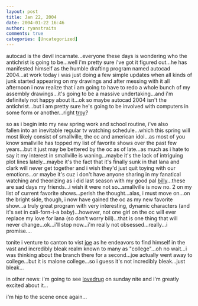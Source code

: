 ```yaml
---
layout: post
title: Jan 22, 2004
date: 2004-01-22 16:46
author: ryanstraits
comments: true
categories: [Uncategorized]
---
```

autocad is the devil incarnate...everyone these days is wondering who the antichrist is going to be...well i'm pretty sure i've got it figured out...he has manifested himself as the humble drafting program named autocad 2004...at work today i was just doing a few simple updates when all kinds of junk started appearing on my drawings and after messing with it all afternoon i now realize that i am going to have to redo a whole bunch of my assembly drawings...it's going to be a massive undertaking...and i'm definitely not happy about it...ok so maybe autocad 2004 isn't the antichrist...but i am pretty sure he's going to be involved with computers in some form or another...right <a href="http://www.xanga.com/abertroyle" target="_new">troy</a>?

so as i begin into my new spring work and school routine, i've also fallen into an inevitable regular tv watching schedule...which this spring will most likely consist of smallville, the oc and american idol...as most of you know smallville has topped my list of favorite shows over the past few years...but it just may be bettered by the oc as of late...as much as i hate to say it my interest in smallville is waning...maybe it's the lack of intriguing plot lines lately...maybe it's the fact that it's finally sunk in that lana and clark will never get together and i wish they'd just quit toying with our emotions...or maybe it's cuz i don't have anyone sharing in my fanatical watching and theorizing as i did last season with my good pal <a href="http://www.xanga.com/unsubscribe" target="_new">billy</a>...these are sad days my friends...i wish it were not so...smallville is now no. 2 on my list of current favorite shows...perish the thought...alas, i must move on...on the bright side, though, i now have gained the oc as my new favorite show...a truly great program with very interesting, dynamic characters (and it's set in cali-forn-i-a baby)...however, not one girl on the oc will ever replace my love for lana (so don't worry bill)...that is one thing that will never change...ok...i'll stop now...i'm really not obsessed...really...i promise....

tonite i venture to canton to vist <a href="http://www.xanga.com/averagejoe" target="_new">joe</a> as he endeavors to find himself in the vast and incredibly bleak realm known to many as "college"...oh no wait...i was thinking about the branch there for a second...joe actually went away to college...but it is malone college...so i guess it's not incredibly bleak...just bleak...

in other news: i'm going to see <a href="http://www.lovedrugmusic.com" target="_new">lovedrug</a> on sunday nite and i'm greatly excited about it...

i'm hip to the scene once again...
